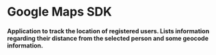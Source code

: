 # Google Maps SDK

#### Application to track the location of registered users. Lists information regarding their distance from the selected person and some geocode information. 
